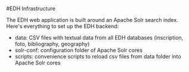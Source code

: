 #EDH Infrastructure

The EDH web application is built around an Apache Solr search index. Here's everything to set up the EDH backend:

* data: CSV files with textual data from all EDH databases (inscription, foto, bibliography, geography)
* solr-conf: configuration folder of Apache Solr cores
* scripts: convenience scripts to reload csv files from data folder into Apache Solr cores  

